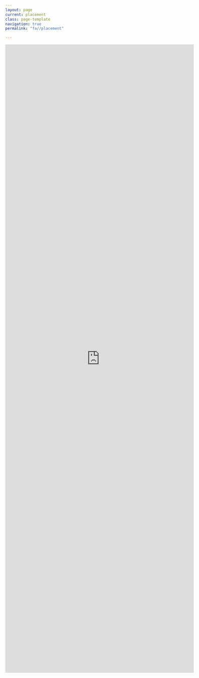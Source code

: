```yaml
---
layout: page
current: placement
class: page-template
navigation: true
permalink: "fa//placement"

---
```


<iframe src='https://docs.google.com/forms/d/e/1FAIpQLScp3Q4YS7C8lrKPx7Z8U7s-y9egnkMdoGqtOZWBdXo7n3PlgQ/viewform?embedded=true' height='2000px' width='600px' frameborder='0' marginheight='0' marginwidth='0'>Loading...</iframe>